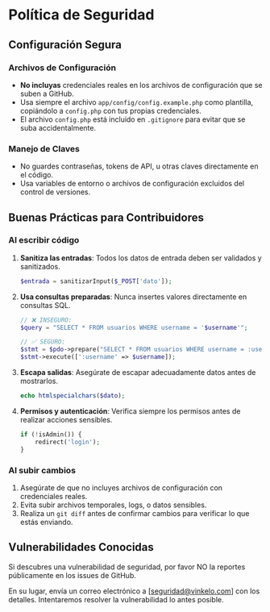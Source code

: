 # Política de Seguridad

## Configuración Segura

### Archivos de Configuración

- **No incluyas** credenciales reales en los archivos de configuración que se suben a GitHub.
- Usa siempre el archivo `app/config/config.example.php` como plantilla, copiándolo a `config.php` con tus propias credenciales.
- El archivo `config.php` está incluido en `.gitignore` para evitar que se suba accidentalmente.

### Manejo de Claves

- No guardes contraseñas, tokens de API, u otras claves directamente en el código.
- Usa variables de entorno o archivos de configuración excluidos del control de versiones.

## Buenas Prácticas para Contribuidores

### Al escribir código

1. **Sanitiza las entradas**: Todos los datos de entrada deben ser validados y sanitizados.
   ```php
   $entrada = sanitizarInput($_POST['dato']);
   ```

2. **Usa consultas preparadas**: Nunca insertes valores directamente en consultas SQL.
   ```php
   // ❌ INSEGURO:
   $query = "SELECT * FROM usuarios WHERE username = '$username'";
   
   // ✅ SEGURO:
   $stmt = $pdo->prepare("SELECT * FROM usuarios WHERE username = :username");
   $stmt->execute([':username' => $username]);
   ```

3. **Escapa salidas**: Asegúrate de escapar adecuadamente datos antes de mostrarlos.
   ```php
   echo htmlspecialchars($dato);
   ```

4. **Permisos y autenticación**: Verifica siempre los permisos antes de realizar acciones sensibles.
   ```php
   if (!isAdmin()) {
       redirect('login');
   }
   ```

### Al subir cambios

1. Asegúrate de que no incluyes archivos de configuración con credenciales reales.
2. Evita subir archivos temporales, logs, o datos sensibles.
3. Realiza un `git diff` antes de confirmar cambios para verificar lo que estás enviando.

## Vulnerabilidades Conocidas

Si descubres una vulnerabilidad de seguridad, por favor NO la reportes públicamente en los issues de GitHub.

En su lugar, envía un correo electrónico a [seguridad@vinkelo.com] con los detalles. Intentaremos resolver la vulnerabilidad lo antes posible. 